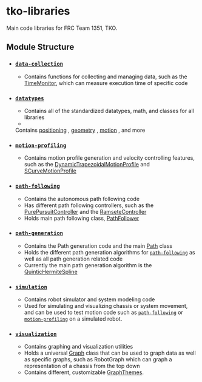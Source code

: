 # tko-libraries

Main code libraries for FRC Team 1351, TKO.

## Module Structure

- ### [```data-collection```](https://github.com/MittyRobotics/tko-libraries-legacy/tree/master/data-collection/src/main/java/com/github/mittyrobotics/datacollection)
    - Contains functions for collecting and managing data, such as
      the [TimeMonitor](https://github.com/MittyRobotics/tko-libraries-legacy/blob/master/data-collection/src/main/java/com/github/mittyrobotics/datacollection/performance/TimeMonitor.java), which can measure execution time of specific
      code
-  ### [```datatypes```](https://github.com/MittyRobotics/tko-libraries-legacy/tree/master/datatypes/src/main/java/com/github/mittyrobotics/datatypes)
    - Contains all of the standardized datatypes, math, and classes for all libraries
    -
    Contains [positioning](https://github.com/MittyRobotics/tko-libraries-legacy/tree/master/datatypes/src/main/java/com/github/mittyrobotics/datatypes/positioning)
    , [geometry](https://github.com/MittyRobotics/tko-libraries-legacy/tree/master/datatypes/src/main/java/com/github/mittyrobotics/datatypes/geometry)
    , [motion](https://github.com/MittyRobotics/tko-libraries-legacy/tree/master/motion/src/main/java/com/github/mittyrobotics/motion)
    , and more
-  ### [```motion-profiling```](https://github.com/MittyRobotics/tko-libraries-legacy/tree/master/motion/src/main/java/com/github/mittyrobotics/motion/profiles)
    - Contains motion profile generation and velocity controlling features, such as
      the [DynamicTrapezoidalMotionProfile](https://github.com/MittyRobotics/tko-libraries-legacy/blob/master/motion/src/main/java/com/github/mittyrobotics/motion/profiles/DynamicTrapezoidalMotionProfile.java)
      and [SCurveMotionProfile](https://github.com/MittyRobotics/tko-libraries-legacy/blob/master/motion/src/main/java/com/github/mittyrobotics/motion/profiles/SCurveMotionProfile.java)
-  ### [```path-following```](https://github.com/MittyRobotics/tko-libraries-legacy/tree/master/motion/src/main/java/com/github/mittyrobotics/motion/pathfollowing)
    - Contains the autonomous path following code
    - Has different path following controllers, such as
      the [PurePursuitController](https://github.com/MittyRobotics/tko-libraries-legacy/blob/master/motion/src/main/java/com/github/mittyrobotics/motion/controllers/PurePursuitController.java)
      and
      the [RamseteController](https://github.com/MittyRobotics/tko-libraries-legacy/blob/master/motion/src/main/java/com/github/mittyrobotics/motion/controllers/RamseteController.java)
    - Holds main path following
      class, [PathFollower](https://github.com/MittyRobotics/tko-libraries-legacy/blob/master/motion/src/main/java/com/github/mittyrobotics/motion/pathfollowing/PathFollower.java)
-  ### [```path-generation```](https://github.com/MittyRobotics/tko-libraries-legacy/tree/master/path-generation/src/main/java/com/github/mittyrobotics/path/generation)
    - Contains the Path generation code and the
      main [Path](https://github.com/MittyRobotics/tko-libraries-legacy/blob/master/path-generation/src/main/java/com/github/mittyrobotics/path/generation/Path.java)
      class
    - Holds the different path generation algorithms
      for  [```path-following```](https://github.com/MittyRobotics/tko-libraries-legacy/tree/master/motion/src/main/java/com/github/mittyrobotics/motion/pathfollowing)
      as well as all path generation related code
    - Currently the main path generation algorithm is
      the [QuinticHermiteSpline](https://github.com/MittyRobotics/tko-libraries-legacy/blob/master/path-generation/src/main/java/com/github/mittyrobotics/path/generation/splines/QuinticHermiteSpline.java)
-  ### [```simulation```](https://github.com/MittyRobotics/tko-libraries-legacy/tree/master/simulation/src/main/java/com/github/mittyrobotics/simulation)
    - Contains robot simulator and system modeling code
    - Used for simulating and visualizing chassis or system movement, and can be used to test motion code such
      as  [```path-following```](https://github.com/MittyRobotics/tko-libraries-legacy/tree/master/motion/src/main/java/com/github/mittyrobotics/motion/pathfollowing)
      or [```motion-profiling```](https://github.com/MittyRobotics/tko-libraries-legacy/tree/master/motion/src/main/java/com/github/mittyrobotics/motion/profiles)
      on a simulated robot.
-  ### [```visualization```](https://github.com/MittyRobotics/tko-libraries-legacy/tree/master/visualization/src/main/java/com/github/mittyrobotics/visualization)
    - Contains graphing and visualization utilities
    - Holds a
      universal [Graph](https://github.com/MittyRobotics/tko-libraries-legacy/blob/master/visualization/src/main/java/com/github/mittyrobotics/visualization/Graph.java)
      class that can be used to graph data as well as specific graphs, such as RobotGraph which can graph a
      representation of a chassis from the top down
    - Contains different,
      customizable [GraphThemes](https://github.com/MittyRobotics/tko-libraries-legacy/blob/master/visualization/src/main/java/com/github/mittyrobotics/visualization/themes/GraphTheme.java).
